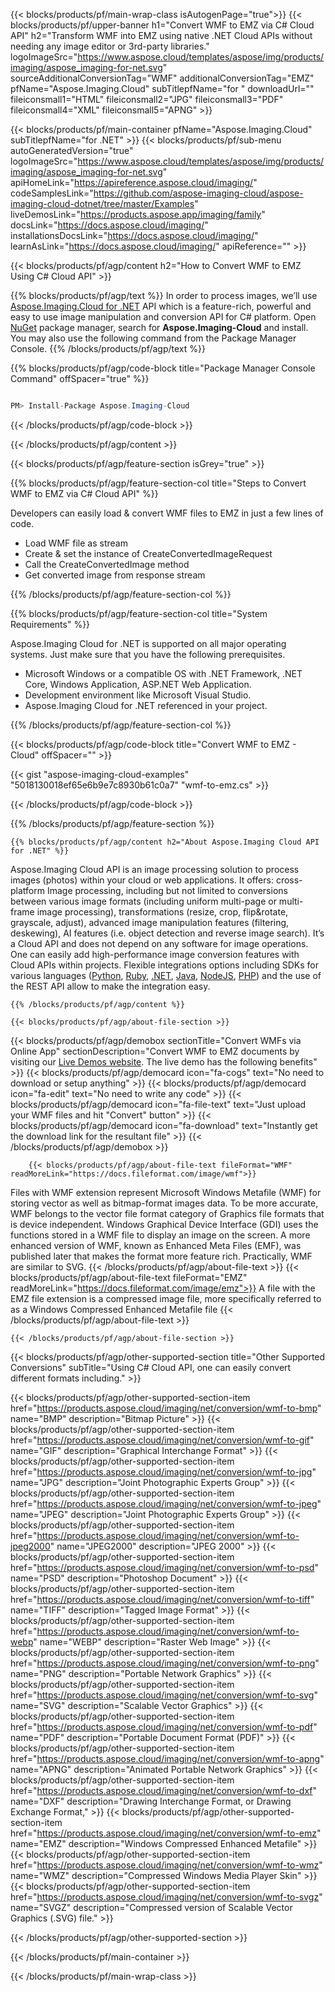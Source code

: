 ﻿---
title:  
weight: 1
url: /Net/conversion/wmf-to-emz/
description: Sample code for WMF to EMZ  C# Cloud API conversion. Use API example code for batch WMF files to EMZ conversion within any .NET based application. 
---

{{< blocks/products/pf/main-wrap-class isAutogenPage="true">}}
{{< blocks/products/pf/upper-banner h1="Convert WMF to EMZ via C# Cloud API" h2="Transform WMF into EMZ using native .NET Cloud APIs without needing any image editor or 3rd-party libraries." logoImageSrc="https://www.aspose.cloud/templates/aspose/img/products/imaging/aspose_imaging-for-net.svg" sourceAdditionalConversionTag="WMF" additionalConversionTag="EMZ" pfName="Aspose.Imaging.Cloud" subTitlepfName="for " downloadUrl="" fileiconsmall1="HTML" fileiconsmall2="JPG" fileiconsmall3="PDF" fileiconsmall4="XML" fileiconsmall5="APNG" >}}


{{< blocks/products/pf/main-container pfName="Aspose.Imaging.Cloud" subTitlepfName="for .NET" >}}
{{< blocks/products/pf/sub-menu autoGeneratedVersion="true" logoImageSrc="https://www.aspose.cloud/templates/aspose/img/products/imaging/aspose_imaging-for-net.svg" apiHomeLink="https://apireference.aspose.cloud/imaging/" codeSamplesLink="https://github.com/aspose-imaging-cloud/aspose-imaging-cloud-dotnet/tree/master/Examples" liveDemosLink="https://products.aspose.app/imaging/family" docsLink="https://docs.aspose.cloud/imaging/" installationsDocsLink="https://docs.aspose.cloud/imaging/" learnAsLink="https://docs.aspose.cloud/imaging/" apiReference="" >}}

{{< blocks/products/pf/agp/content h2="How to Convert WMF to EMZ Using C# Cloud API" >}}

{{% blocks/products/pf/agp/text %}}
In order to process images, we’ll use
[Aspose.Imaging.Cloud for .NET](https://products.aspose.cloud/imaging/net) 
 API which is a feature-rich, powerful and easy to use image manipulation and conversion API for C# platform. Open
 [NuGet](https://www.nuget.org/packages/Aspose.Imaging-Cloud/) 
 package manager, search for
 **Aspose.Imaging-Cloud** 
 and install. You may also use the following command from the Package Manager Console.
{{% /blocks/products/pf/agp/text %}}

{{% blocks/products/pf/agp/code-block title="Package Manager Console Command" offSpacer="true" %}}
```cs

PM> Install-Package Aspose.Imaging-Cloud

```
{{< /blocks/products/pf/agp/code-block >}}

{{< /blocks/products/pf/agp/content >}}

{{< blocks/products/pf/agp/feature-section isGrey="true" >}}

{{% blocks/products/pf/agp/feature-section-col title="Steps to Convert WMF to EMZ via C# Cloud API" %}}

Developers can easily load & convert WMF files to EMZ in just a few lines of code.

+ Load WMF  file as stream
+ Create & set the instance of CreateConvertedImageRequest 
+ Call the CreateConvertedImage method
+ Get converted image from response stream

{{% /blocks/products/pf/agp/feature-section-col %}}

{{% blocks/products/pf/agp/feature-section-col title="System Requirements" %}}

Aspose.Imaging Cloud for .NET is supported on all major operating systems. Just make sure that you have the following prerequisites.
-  Microsoft Windows or a compatible OS with .NET Framework, .NET Core, Windows Application, ASP.NET Web Application.
-  Development environment like Microsoft Visual Studio.
-  Aspose.Imaging Cloud for .NET referenced in your project.

{{% /blocks/products/pf/agp/feature-section-col %}}

{{< blocks/products/pf/agp/code-block title="Convert WMF to EMZ - Cloud" offSpacer="" >}}

{{< gist "aspose-imaging-cloud-examples" "5018130018ef65e6b9e7c8930b61c0a7" "wmf-to-emz.cs" >}}

{{< /blocks/products/pf/agp/code-block >}}

{{% /blocks/products/pf/agp/feature-section %}}

    {{% blocks/products/pf/agp/content h2="About Aspose.Imaging Cloud API for .NET" %}}

Aspose.Imaging Cloud API is an image processing solution to process images (photos) within your cloud or web applications. 
It offers: cross-platform Image processing, including but not limited to conversions between various image formats (including uniform multi-page or multi-frame image processing), transformations (resize, crop, flip&rotate, grayscale, adjust), advanced image manipulation features (filtering, deskewing), AI features (i.e. object detection and reverse image search). 
It’s a Cloud API and does not depend on any software for image operations. One can easily add high-performance image conversion features with Cloud APIs within projects.
Flexible integrations options including SDKs for various languages ([Python](https://products.aspose.cloud/imaging/python/conversion/wmf-to-emz), [Ruby](https://products.aspose.cloud/imaging/ruby/conversion/wmf-to-emz), [.NET](https://products.aspose.cloud/imaging/net/conversion/wmf-to-emz), [Java](https://products.aspose.cloud/imaging/java/conversion/wmf-to-emz), [NodeJS](https://products.aspose.cloud/imaging/nodejs/conversion/wmf-to-emz), [PHP](https://products.aspose.cloud/imaging/php/conversion/wmf-to-emz)) and the use of the REST API allow to make the integration easy.

    {{% /blocks/products/pf/agp/content %}}

    {{< blocks/products/pf/agp/about-file-section >}}      

<!-- aboutfile Starts -->
   {{< blocks/products/pf/agp/demobox sectionTitle="Convert WMFs via Online App" sectionDescription="Convert WMF to EMZ documents by visiting our [Live Demos website](https://products.aspose.app/imaging/conversion). The live demo has the following benefits" >}}
            {{< blocks/products/pf/agp/democard icon="fa-cogs" text="No need to download or setup anything" >}}
            {{< blocks/products/pf/agp/democard icon="fa-edit" text="No need to write any code" >}}
            {{< blocks/products/pf/agp/democard icon="fa-file-text" text="Just upload your WMF files and hit \"Convert\" button" >}}
            {{< blocks/products/pf/agp/democard icon="fa-download" text="Instantly get the download link for the resultant file" >}}
   {{< /blocks/products/pf/agp/demobox >}}

        {{< blocks/products/pf/agp/about-file-text fileFormat="WMF" readMoreLink="https://docs.fileformat.com/image/wmf">}}
Files with WMF extension represent Microsoft Windows Metafile (WMF) for storing vector as well as bitmap-format images data. To be more accurate, WMF belongs to the vector file format category of Graphics file formats that is device independent. Windows Graphical Device Interface (GDI) uses the functions stored in a WMF file to display an image on the screen. A more enhanced version of WMF, known as Enhanced Meta Files (EMF), was published later that makes the format more feature rich. Practically, WMF are similar to SVG.
        {{< /blocks/products/pf/agp/about-file-text >}}
        {{< blocks/products/pf/agp/about-file-text fileFormat="EMZ" readMoreLink="https://docs.fileformat.com/image/emz">}}
A file with the EMZ file extension is a compressed image file, more specifically referred to as a Windows Compressed Enhanced Metafile file
        {{< /blocks/products/pf/agp/about-file-text >}}

    {{< /blocks/products/pf/agp/about-file-section >}}

<!-- aboutfile Ends -->

{{< blocks/products/pf/agp/other-supported-section title="Other Supported Conversions" subTitle="Using C# Cloud API, one can easily convert different formats including." >}}

{{< blocks/products/pf/agp/other-supported-section-item href="https://products.aspose.cloud/imaging/net/conversion/wmf-to-bmp" name="BMP" description="Bitmap Picture" >}}
{{< blocks/products/pf/agp/other-supported-section-item href="https://products.aspose.cloud/imaging/net/conversion/wmf-to-gif" name="GIF" description="Graphical Interchange Format" >}}
{{< blocks/products/pf/agp/other-supported-section-item href="https://products.aspose.cloud/imaging/net/conversion/wmf-to-jpg" name="JPG" description="Joint Photographic Experts Group" >}}
{{< blocks/products/pf/agp/other-supported-section-item href="https://products.aspose.cloud/imaging/net/conversion/wmf-to-jpeg" name="JPEG" description="Joint Photographic Experts Group" >}}
{{< blocks/products/pf/agp/other-supported-section-item href="https://products.aspose.cloud/imaging/net/conversion/wmf-to-jpeg2000" name="JPEG2000" description="JPEG 2000" >}}
{{< blocks/products/pf/agp/other-supported-section-item href="https://products.aspose.cloud/imaging/net/conversion/wmf-to-psd" name="PSD" description="Photoshop Document" >}}
{{< blocks/products/pf/agp/other-supported-section-item href="https://products.aspose.cloud/imaging/net/conversion/wmf-to-tiff" name="TIFF" description="Tagged Image Format" >}}
{{< blocks/products/pf/agp/other-supported-section-item href="https://products.aspose.cloud/imaging/net/conversion/wmf-to-webp" name="WEBP" description="Raster Web Image" >}}
{{< blocks/products/pf/agp/other-supported-section-item href="https://products.aspose.cloud/imaging/net/conversion/wmf-to-png" name="PNG" description="Portable Network Graphics" >}}
{{< blocks/products/pf/agp/other-supported-section-item href="https://products.aspose.cloud/imaging/net/conversion/wmf-to-svg" name="SVG" description="Scalable Vector Graphics" >}}
{{< blocks/products/pf/agp/other-supported-section-item href="https://products.aspose.cloud/imaging/net/conversion/wmf-to-pdf" name="PDF" description="Portable Document Format (PDF)" >}}
{{< blocks/products/pf/agp/other-supported-section-item href="https://products.aspose.cloud/imaging/net/conversion/wmf-to-apng" name="APNG" description="Animated Portable Network Graphics" >}}
{{< blocks/products/pf/agp/other-supported-section-item href="https://products.aspose.cloud/imaging/net/conversion/wmf-to-dxf" name="DXF" description="Drawing Interchange Format, or Drawing Exchange Format," >}}
{{< blocks/products/pf/agp/other-supported-section-item href="https://products.aspose.cloud/imaging/net/conversion/wmf-to-emz" name="EMZ" description="Windows Compressed Enhanced Metafile" >}}
{{< blocks/products/pf/agp/other-supported-section-item href="https://products.aspose.cloud/imaging/net/conversion/wmf-to-wmz" name="WMZ" description="Compressed Windows Media Player Skin" >}}
{{< blocks/products/pf/agp/other-supported-section-item href="https://products.aspose.cloud/imaging/net/conversion/wmf-to-svgz" name="SVGZ" description="Compressed version of Scalable Vector Graphics (.SVG) file." >}}

{{< /blocks/products/pf/agp/other-supported-section >}}

{{< /blocks/products/pf/main-container >}}
    
{{< /blocks/products/pf/main-wrap-class >}}
